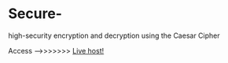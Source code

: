 # Secure-
high-security encryption and decryption using the Caesar Cipher

Access -->>>>>>> <a href="https://sourabhsahu33.github.io/Secure-/">Live host!</a>
